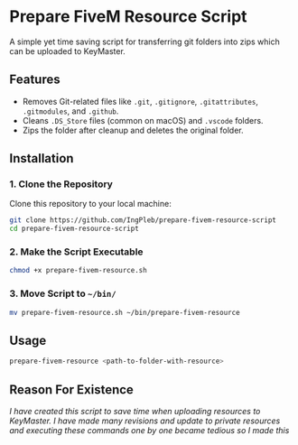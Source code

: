 # Prepare FiveM Resource Script

A simple yet time saving script for transferring git folders into zips which can be uploaded to KeyMaster.

## Features
- Removes Git-related files like `.git`, `.gitignore`, `.gitattributes`, `.gitmodules`, and `.github`.
- Cleans `.DS_Store` files (common on macOS) and `.vscode` folders.
- Zips the folder after cleanup and deletes the original folder.

## Installation

### 1. Clone the Repository
Clone this repository to your local machine:

```bash
git clone https://github.com/IngPleb/prepare-fivem-resource-script
cd prepare-fivem-resource-script
```

### 2. Make the Script Executable
```bash
chmod +x prepare-fivem-resource.sh
```

### 3. Move Script to `~/bin/`
```bash
mv prepare-fivem-resource.sh ~/bin/prepare-fivem-resource
```

## Usage

```bash
prepare-fivem-resource <path-to-folder-with-resource>
```

## Reason For Existence
*I have created this script to save time when uploading resources to KeyMaster. I have made many revisions and update to private resources and executing these commands one by one became tedious so I made this*